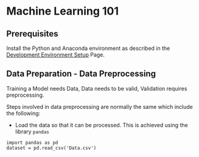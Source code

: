 # Machine Learning 101

## Prerequisites
Install the Python and Anaconda environment as described in the [Development Environment Setup][] Page.

## Data Preparation - Data Preprocessing
Training a Model needs Data, Data needs to be valid, Validation requires preprocessing.

Steps involved in data preprocessing are normally the same which include the following:
+ Load the data so that it can be processed. This is achieved using the library `pandas`
```
import pandas as pd
dataset = pd.read_csv('Data.csv')
```

[Development Environment Setup]:../System%20Setup/Development%20Environment.md
[Pandas]:https://pandas.pydata.org/
